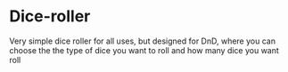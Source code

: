 # Dice-roller
Very simple dice roller for all uses, but designed for DnD, where you can choose the the type of dice you want to roll and how many dice you want roll
